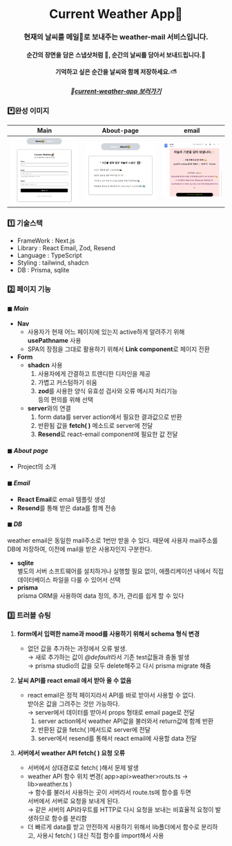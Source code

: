 <h1 align="center"> Current Weather App🌈</h1>

<h3  align="center"> 현재의 날씨를 메일📩로 보내주는 weather-mail 서비스입니다.

<h4 align="center"> 순간의 장면을 담은 스냅샷처럼 📸, 순간의 날씨를 담아서 보내드립니다.🍃

<h4 align="center"> 기억하고 싶은 순간을 날씨와 함께 저장하세요.⛅

 <h5 align="center">
 
 🌈[current-weather-app 보러가기](https://weather-mail-app-git-main-psys-projects-56174e04.vercel.app/)

### \*️⃣완성 이미지



|Main|About-page|email|
|:----:|:------:|:---:|
|![main](./public/main.png)|![about-page](./public/about-page.png)|![mail](./public/mail.png)|



### 1️⃣ 기술스택

- FrameWork : Next.js
- Library : React Email, Zod, Resend
- Language : TypeScript
- Styling : tailwind, shadcn
- DB : Prisma, sqlite

### 2️⃣ 페이지 기능

#### ◼ **_Main_**

- **Nav**
  - 사용자가 현재 어느 페이지에 있는지 active하게 알려주기 위해 **usePathname** 사용
  - SPA의 장점을 그대로 활용하기 위해서 **Link component**로 페이지 전환
- **Form**
  - **shadcn** 사용
    1. 사용자에게 간결하고 트렌디한 디자인을 제공
    2. 가볍고 커스텀하기 쉬움
    3. **zod**를 사용한 양식 유효성 검사와 오류 메시지 처리기능  
       등의 편의를 위해 선택
  - **server**와의 연결
    1. form data를 server action에서 필요한 결과값으로 반환
    2. 반환됨 값을 **fetch( )** 메소드로 server에 전달
    3. **Resend**로 react-email component에 필요한 값 전달

#### ◼ **_About page_**

- Project의 소개

#### ◼ **_Email_**

- **React Email**로 email 템플릿 생성
- **Resend**를 통해 받은 data를 함께 전송

#### ◼ **_DB_**

weather email은 동일한 mail주소로 1번만 받을 수 있다.
때문에 사용자 mail주소를 DB에 저장하여, 이전에 mail을 받은 사용자인지 구분한다.

- **sqlite**  
  별도의 서버 소프트웨어를 설치하거나 실행할 필요 없이, 애플리케이션 내에서 직접 데이터베이스 파일을 다룰 수 있어서 선택
- **prisma**  
  prisma ORM을 사용하여 data 정의, 추가, 관리를 쉽게 할 수 있다

### 3️⃣ 트러블 슈팅

1. **form에서 입력한 name과 mood를 사용하기 위해서 schema 형식 변경**

   - 없던 값을 추가하는 과정에서 오류 발생.  
    → 새로 추가하는 값이 *@default*라서 기존 test값들과 충돌 발생   
    → prisma studio의 값을 모두 delete해주고 다시 prisma migrate 해줌

2. **날씨 API를 react email 에서 받아 올 수 없음**
   - react email은 정적 페이지라서 API를 바로 받아서 사용할 수 없다.  
      받아온 값을 그려주는 것만 가능하다.  
     → server에서 데이터를 받아서 props 형태로 email page로 전달  
     1) server action에서 weather API값을 불러와서 return값에 함께 반환  
     2) 반환된 값을 fetch( )메서드로 server에 전달
     3) server에서 resend를 통해서 react email에 사용할 data 전달    

3. **서버에서 weather API fetch( ) 요청 오류**    
    - 서버에서 상대경로로 fetch( )해서 문제 발생    
    - weather API 함수 위치 변경( app>api>weather>routs.ts → lib>weather.ts )    
    → 함수를 불러서 사용하는 곳이 서버라서 route.ts에 함수를 두면    
    서버에서 서버로 요청을 보내게 된다.     
    → 같은 서버의 API라우트를 HTTP로 다시 요청을 보내는 비효율적 요청이 발생하므로 함수를 분리함    
    - 더 빠르게 data를 받고 안전하게 사용하기 위해서 lib폴더에서 함수로 분리하고, 사용시 fetch( ) 대신 직접 함수를 import해서 사용    
  

